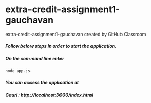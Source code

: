 # extra-credit-assignment1-gauchavan
extra-credit-assignment1-gauchavan created by GitHub Classroom

##### Follow below steps in order to start the application.
##### On the command line enter
``` bash
node app.js
```

##### You can access the application at 

##### Gauri : http://localhost:3000/index.html


